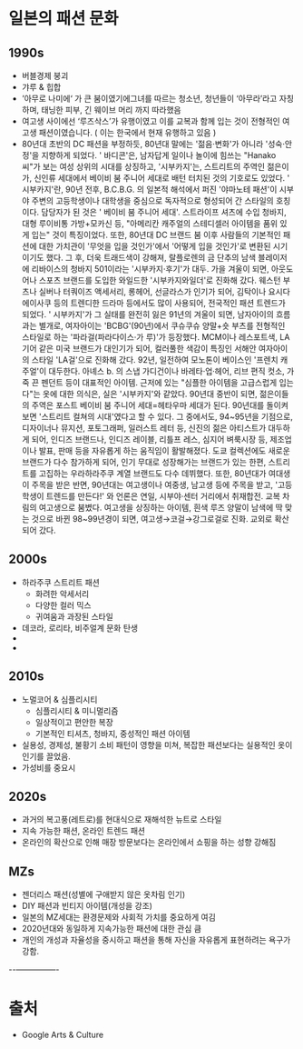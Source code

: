 # 일본의 패션 문화

## 1990s
- 버블경제 붕괴 
- 갸루 & 힙합
- ’아무로 나미에‘ 가 큰 붐이였기에그녀를 따르는 청소년, 청년들이 ‘아무라’라고 자칭하며, 태닝한 피부, 긴 웨이브 머리 까지 따라했음
- 여고생 사이에선 ‘루즈삭스’가 유행이였고 이를 교복과 함께 입는 것이 전형적인 여고생 패션이였습니다. ( 이는 한국에서 현재 유행하고 있음 )
- 80년대 초반의 DC 패션을 부정하듯, 80년대 말에는 '젊음·변화'가 아니라 '성숙·안정'을 지향하게 되었다. ' 바디콘'은, 남자답게 일이나 놀이에 힘쓰는 "Hanako 씨"가 보는 여성 상위의 시대를 상징하고, '시부카지'는, 스트리트의 주역인 젊은이가, 신인류 세대에서 베이비 붐 주니어 세대로 배턴 터치된 것의 기호로도 있었다. ' 시부카지'란, 90년 전후, B.C.B.G. 의 일본적 해석에서 퍼진 '야마노테 패션'이 시부야 주변의 고등학생이나 대학생을 중심으로 독자적으로 형성되어 간 스타일의 호칭이다. 담당자가 된 것은 ' 베이비 붐 주니어 세대'. 스트라이프 셔츠에 수입 청바지, 대형 루이비통 가방+모카신 등, "아메리칸 캐주얼의 스테디셀러 아이템을 품위 있게 입는" 것이 특징이었다. 또한, 80년대 DC 브랜드 붐 이후 사람들의 기본적인 패션에 대한 가치관이 '무엇을 입을 것인가'에서 '어떻게 입을 것인가'로 변환된 시기이기도 했다. 그 후, 더욱 트래드색이 강해져, 랄플로렌의 금 단추의 남색 블레이저에 리바이스의 청바지 501이라는 '시부카지·후기'가 대두. 가을 겨울이 되면, 아웃도어나 스포츠 브랜드를 도입한 와일드한 '시부카지와일더'로 진화해 갔다. 웨스턴 부츠나 실버나 터쿼이즈 액세서리, 롱헤어, 선글라스가 인기가 되어, 김탁이나 요시다 에이사쿠 등의 트렌디한 드라마 등에서도 많이 사용되어, 전국적인 패션 트렌드가 되었다. ' 시부카지'가 그 실태를 완전히 잃은 91년의 겨울이 되면, 남자아이의 흐름과는 별개로, 여자아이는 'BCBG'(90년)에서 쿠슈쿠슈 양말+숏 부츠를 전형적인 스타일로 하는 '파라걸(파라다이스·가 루)'가 등장했다. MCM이나 레스포트색, LA기어 같은 미국 브랜드가 대인기가 되어, 컬러풀한 색감이 특징인 서해안 여자아이의 스타일 'LA걸'으로 진화해 갔다. 92년, 일전하여 모노톤이 베이스인 '프렌치 캐주얼'이 대두한다. 아녜스 b. 의 스냅 가디건이나 바레타·업·헤어, 리브 편직 컷소, 가죽 끈 펜던트 등이 대표적인 아이템. 근저에 있는 "심플한 아이템을 고급스럽게 입는다"는 옷에 대한 의식은, 실은 '시부카지'와 같았다. 90년대 중반이 되면, 젊은이들의 주역은 포스트 베이비 붐 주니어 세대=헤타우마 세대가 된다. 90년대를 돌이켜보면 '스트리트 컬쳐의 시대'였다고 할 수 있다. 그 중에서도, 94~95년을 기점으로, 디자이너나 뮤지션, 포토그래퍼, 일러스트 레터 등, 신진의 젊은 아티스트가 대두하게 되어, 인디즈 브랜드나, 인디즈 레이블, 리틀프 레스, 심지어 벼룩시장 등, 제조업이나 발표, 판매 등을 자유롭게 하는 움직임이 활발해졌다. 도쿄 컬렉션에도 새로운 브랜드가 다수 참가하게 되어, 인기 무대로 성장해가는 브랜드가 있는 한편, 스트리트를 고집하는 우라하라주쿠 계열 브랜드도 다수 데뷔했다. 또한, 80년대가 여대생이 주목을 받은 반면, 90년대는 여고생이나 여중생, 남고생 등에 주목을 받고, '고등학생이 트렌드를 만든다!' 와 언론은 연일, 시부야·센터 거리에서 취재합전. 교복 차림의 여고생으로 붐볐다. 여고생을 상징하는 아이템, 흰색 루즈 양말이 남색에 딱 맞는 것으로 바뀐 98~99년경이 되면, 여고생→코걸→강그로걸로 진화. 교외로 확산되어 갔다.
## 2000s
- 하라주쿠 스트리트 패션
	- 화려한 악세서리
	- 다양한 컬러 믹스
	- 귀여움과 과장된 스타일
- 데코라, 로리타, 비주얼계 문화 탄생
- 
- 
## 2010s
- 노멀코어 & 심플리시티
	- 심플리시티 & 미니멀리즘
	- 일상적이고 편안한 복장
	- 기본적인 티셔츠, 청바지, 중성적인 패션 아이템
- 실용성, 경제성, 불황기 소비 패턴이 영향을 미쳐, 복잡한 패션보다는 실용적인 옷이 인기를 끌었음.
- 가성비를 중요시
## 2020s
- 과거의 복고풍(레트로)를 현대식으로 재해석한 뉴트로 스타일
- 지속 가능한 패션, 온라인 트렌드 패션
- 온라인의 확산으로 인해 매장 방문보다는 온라인에서 쇼핑을 하는 성향 강해짐
## MZs
- 젠더리스 패션(성별에 구애받지 않은 옷차림 인기)
- DIY 패션과 빈티지 아이템(개성을 강조)
- 일본의 MZ세대는 환경문제와 사회적 가치를 중요하게 여김
- 2020년대와 동일하게 지속가능한 패션에 대한 관심 큼
- 개인의 개성과 자율성을 중시하고 패션을 통해 자신을 자유롭게 표현하려는 욕구가 강함.

--—————-
# 출처
- Google Arts & Culture

